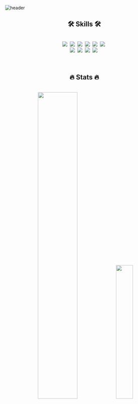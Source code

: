 ![header](https://capsule-render.vercel.app/api?type=waving&color=timeAuto&height=200&section=header&text=Hi%20there!%20👋&fontAlign=76&fontAlignY=40&fontSize=60)



<h2 align="center">🛠 Skills 🛠</h2>

</br>

<div align="center">
  <img src="https://img.shields.io/badge/React-20232A.svg?style=for-the-badge&logo=react&logoColor=61DAFB" />&nbsp
  <img src="https://img.shields.io/badge/Next.js-000000.svg?style=for-the-badge&logo=next.js&logoColor=white" />&nbsp
  <img src="https://img.shields.io/badge/JavaScript-F7DF1E.svg?style=for-the-badge&logo=javascript&logoColor=20232a" />&nbsp
  <img src="https://img.shields.io/badge/TypeScript-3178C6.svg?&style=for-the-badge&logo=TypeScript&logoColor=white">&nbsp
  <img src="https://img.shields.io/badge/HTML5-E34F26.svg?style=for-the-badge&logo=html5&logoColor=white" />&nbsp
  <img src="https://img.shields.io/badge/CSS3-1572B6.svg?style=for-the-badge&logo=css3&logoColor=white" />&nbsp
</div>
<div align="center">
  <img src="https://img.shields.io/badge/Tanstack_Query-FF4154.svg?style=for-the-badge&logo=reactquery&logoColor=white" />&nbsp
  <img src="https://img.shields.io/badge/SCSS-CC6699.svg?style=for-the-badge&logo=sass&logoColor=white" />&nbsp
  <img src="https://img.shields.io/badge/Tailwind_CSS-38B2AC.svg?style=for-the-badge&logo=tailwind-css&logoColor=white" />&nbsp
  <img src="https://img.shields.io/badge/Figma-F24E1E.svg?style=for-the-badge&logo=figma&logoColor=white" />&nbsp
</div>

</br>



</br>

<h2 align="center">🔥 Stats 🔥</h2>

</br>

<div align="center">
  <img src="https://github-readme-stats.vercel.app/api?username=ymj0828&hide=stars&show_icons=true&theme=slateorange&hide_border=true&count_private=true" width=50% />
  <img src="https://github-readme-stats.vercel.app/api/top-langs/?username=ymj0828&layout=compact&show_icons=true&theme=slateorange&hide_border=true&count_private=true" width=33% />
</div>
